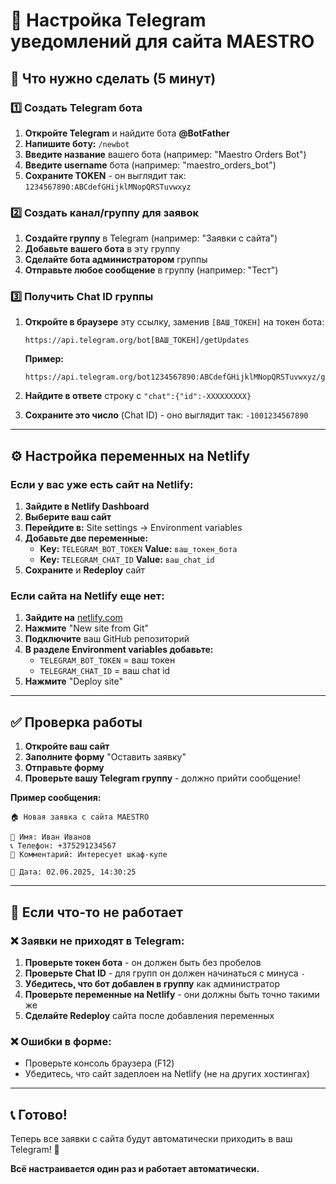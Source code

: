 # 🤖 Настройка Telegram уведомлений для сайта MAESTRO

## 📝 Что нужно сделать (5 минут)

### 1️⃣ Создать Telegram бота

1. **Откройте Telegram** и найдите бота **@BotFather**
2. **Напишите боту:** `/newbot`
3. **Введите название** вашего бота (например: "Maestro Orders Bot")
4. **Введите username** бота (например: "maestro_orders_bot")
5. **Сохраните TOKEN** - он выглядит так: `1234567890:ABCdefGHijklMNopQRSTuvwxyz`

### 2️⃣ Создать канал/группу для заявок

1. **Создайте группу** в Telegram (например: "Заявки с сайта")
2. **Добавьте вашего бота** в эту группу
3. **Сделайте бота администратором** группы
4. **Отправьте любое сообщение** в группу (например: "Тест")

### 3️⃣ Получить Chat ID группы

1. **Откройте в браузере** эту ссылку, заменив `[ВАШ_ТОКЕН]` на токен бота:
   ```
   https://api.telegram.org/bot[ВАШ_ТОКЕН]/getUpdates
   ```

   **Пример:**
   ```
   https://api.telegram.org/bot1234567890:ABCdefGHijklMNopQRSTuvwxyz/getUpdates
   ```

2. **Найдите в ответе** строку с `"chat":{"id":-XXXXXXXXX}`
3. **Сохраните это число** (Chat ID) - оно выглядит так: `-1001234567890`

---

## ⚙️ Настройка переменных на Netlify

### Если у вас уже есть сайт на Netlify:

1. **Зайдите в Netlify Dashboard**
2. **Выберите ваш сайт**
3. **Перейдите в:** Site settings → Environment variables
4. **Добавьте две переменные:**
   - **Key:** `TELEGRAM_BOT_TOKEN` **Value:** `ваш_токен_бота`
   - **Key:** `TELEGRAM_CHAT_ID` **Value:** `ваш_chat_id`
5. **Сохраните** и **Redeploy** сайт

### Если сайта на Netlify еще нет:

1. **Зайдите на** [netlify.com](https://netlify.com)
2. **Нажмите** "New site from Git"
3. **Подключите** ваш GitHub репозиторий
4. **В разделе Environment variables добавьте:**
   - `TELEGRAM_BOT_TOKEN` = ваш токен
   - `TELEGRAM_CHAT_ID` = ваш chat id
5. **Нажмите** "Deploy site"

---

## ✅ Проверка работы

1. **Откройте ваш сайт**
2. **Заполните форму** "Оставить заявку"
3. **Отправьте форму**
4. **Проверьте вашу Telegram группу** - должно прийти сообщение!

**Пример сообщения:**
```
🏠 Новая заявка с сайта MAESTRO

👤 Имя: Иван Иванов
📞 Телефон: +375291234567
💬 Комментарий: Интересует шкаф-купе

📅 Дата: 02.06.2025, 14:30:25
```

---

## 🔧 Если что-то не работает

### ❌ Заявки не приходят в Telegram:

1. **Проверьте токен бота** - он должен быть без пробелов
2. **Проверьте Chat ID** - для групп он должен начинаться с минуса `-`
3. **Убедитесь, что бот добавлен в группу** как администратор
4. **Проверьте переменные на Netlify** - они должны быть точно такими же
5. **Сделайте Redeploy** сайта после добавления переменных

### ❌ Ошибки в форме:

- Проверьте консоль браузера (F12)
- Убедитесь, что сайт задеплоен на Netlify (не на других хостингах)

---

## 📞 Готово!

Теперь все заявки с сайта будут автоматически приходить в ваш Telegram! 🎉

**Всё настраивается один раз и работает автоматически.**

